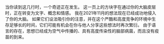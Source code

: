当你读到这几行时，一个奇迹正在发生。 这一页上的方块字在通过你的大脑皮层时，正在转变为文字、概念和情感。 我在2021年11月的想法现在已经成功地侵入了你的大脑。 如果它们设法吸引你的注意，并在这个严酷和高度竞争的环境中生存足够长的时间，它们可能有机会在你与他人分享这些想法时再次繁衍。 由于语言的存在，思想已经成为空气中传播的、具有高度传染性的脑部病菌，而且没有疫苗的到来。
